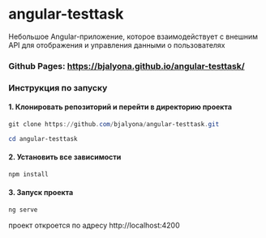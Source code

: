 # angular-testtask
Небольшое Angular-приложение, которое взаимодействует с внешним API для отображения и управления данными о пользователях

### Github Pages: https://bjalyona.github.io/angular-testtask/

### Инструкция по запуску

#### 1. Клонировать репозиторий и перейти в директорию проекта

``` PowerShell
git clone https://github.com/bjalyona/angular-testtask.git
```

``` PowerShell
cd angular-testtask
```

#### 2. Установить все зависимости

``` PowerShell
npm install
```

#### 3. Запуск проекта

``` PowerShell
ng serve
```

проект откроется по адресу http://localhost:4200
